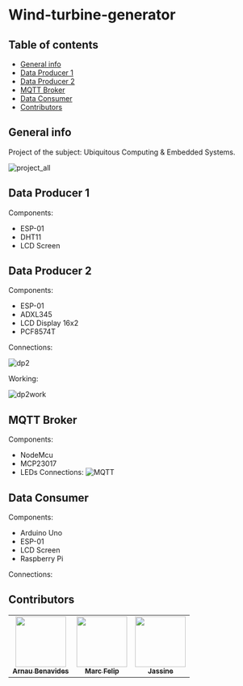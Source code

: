 # Wind-turbine-generator
## Table of contents
* [General info](#general-info)
* [Data Producer 1](#data-producer-1)
* [Data Producer 2](#data-producer-2)
* [MQTT Broker](#mqtt-broker)
* [Data Consumer](#data-consumer)
* [Contributors](#contributors)



## General info

Project of the subject: Ubiquitous Computing & Embedded Systems.


![project_all](https://user-images.githubusercontent.com/10574631/141642325-59ed1986-85b4-43cc-8574-5b84bb682db2.png)


## Data Producer 1
Components:
* ESP-01
* DHT11
* LCD Screen

## Data Producer 2

  Components:
  * ESP-01
  * ADXL345
  * LCD Display 16x2
  * PCF8574T

  Connections:

  ![dp2](https://user-images.githubusercontent.com/10574631/141659065-3336e771-082f-4c07-b2f8-35d228788038.png)

  Working:

  ![dp2work](https://user-images.githubusercontent.com/10574631/141686026-fedbf773-6796-4589-894b-0f5f358a0f54.gif)

## MQTT Broker
Components:
* NodeMcu
* MCP23017
* LEDs
Connections:
![MQTT](https://user-images.githubusercontent.com/10574631/144288629-935dc973-7754-47f7-9460-0a5b0d6aa721.png)


## Data Consumer

Components:
* Arduino Uno
* ESP-01
* LCD Screen
* Raspberry Pi

Connections:




## Contributors
<!-- ALL-CONTRIBUTORS-LIST:START - Do not remove or modify this section -->
<!-- prettier-ignore -->
<!-- markdownlint-disable -->
<table>
  <tr>
    <td align="center"><a href="https://github.com/arnaubena97"><img src="https://avatars0.githubusercontent.com/u/10574631?s=460&v=4" width="100px;" alt=""/><br /><sub><b>Arnau Benavides</b></sub></a></td>
    <td align="center"><a href="https://github.com/MarcFelip"><img src="https://avatars.githubusercontent.com/u/58440805?v=4" width="100px;" alt=""/><br /><sub><b>Marc Felip</b></sub></a><br /></td>
    <td align="center"><a href="https://github.com/JassNorris"><img src="https://avatars.githubusercontent.com/u/47559748?v=4" width="100px;" alt=""/><br /><sub><b>Jassine</b></sub></a><br /></td>

  </tr>
 </table>
<!-- ALL-CONTRIBUTORS-LIST:END -->